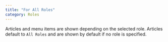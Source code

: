 ```yaml
---
title: "For All Roles"
category: Roles
---
```


Articles and menu items are shown depending on the selected role.
Articles default to `All Roles` and are shown by default if no role is specified.

